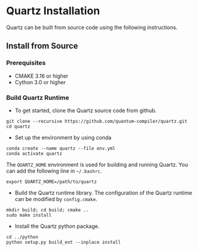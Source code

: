 # Quartz Installation

Quartz can be built from source code using the following instructions.

## Install from Source

### Prerequisites

* CMAKE 3.16 or higher
* Cython 3.0 or higher

### Build Quartz Runtime

* To get started, clone the Quartz source code from github.

```shell
git clone --recursive https://github.com/quantum-compiler/quartz.git
cd quartz
```

* Set up the environment by using conda

```shell
conda create --name quartz --file env.yml
conda activate quartz
```

The `QUARTZ_HOME` environment is used for building and running Quartz. You can add the following line in `~/.bashrc`.

```shell
export QUARTZ_HOME=/path/to/quartz
```

* Build the Quartz runtime library. The configuration of the Quartz runtime can be modified by `config.cmake`. 

```shell
mkdir build; cd build; cmake ..
sudo make install
```

* Install the Quartz python package.

```shell
cd ../python
python setup.py build_ext --inplace install
```
